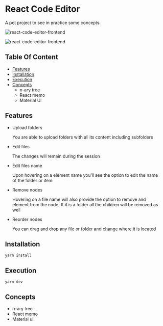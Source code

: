 # React Code Editor

A pet project to see in practice some concepts.

![react-code-editor-frontend](https://react-ide-cd958.web.app/demo-1.png)

![react-code-editor-frontend](https://react-ide-cd958.web.app/demo-2.png)

## Table Of Content

- [Features](#features)
- [Installation](#installation)
- [Execution](#execution)
- [Concepts](#concepts)
    - n-ary tree
    - React memo
    - Material UI

## Features
  - Upload folders

    You are able to upload folders with all its content including subfolders

  - Edit files

    The changes will remain during the session

  - Edit files name

    Upon hovering on a element name you\'ll see the option to edit the name of the folder or item

  - Remove nodes

    Hovering on a file name will also provide the option to remove and element from the node, If it is a folder all the children will be removed as well

  - Reorder nodes

    You can drag and drop any file or folder and change where it is located


## Installation
```
yarn install
```


## Execution
```
yarn dev
```

## Concepts
  - n-ary tree
  - React memo
  - Material ui